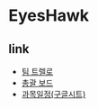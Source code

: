 # EyesHawk

## link
- [팀 트렐로](https://trello.com/eyeshawk)
- [총괄 보드](https://trello.com/b/UFT3l2uD/%EC%B4%9D%EA%B4%84)
- [과목일정(구글시트)](https://goo.gl/TkQFn8)
